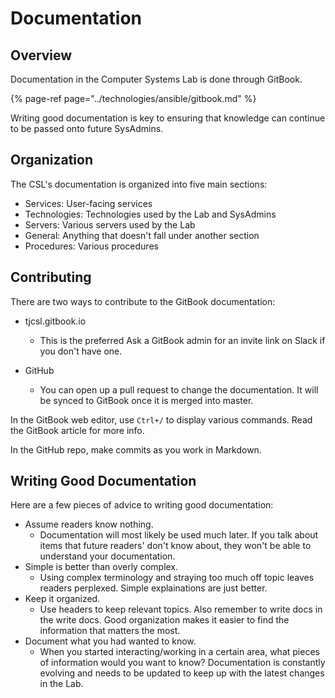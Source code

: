 # Documentation

## Overview

Documentation in the Computer Systems Lab is done through GitBook.

{% page-ref page="../technologies/ansible/gitbook.md" %}

Writing good documentation is key to ensuring that knowledge can continue to be passed onto future SysAdmins.

## Organization

The CSL's documentation is organized into five main sections:

* Services: User-facing services
* Technologies: Technologies used by the Lab and SysAdmins
* Servers: Various servers used by the Lab
* General: Anything that doesn't fall under another section
* Procedures: Various procedures

## Contributing

There are two ways to contribute to the GitBook documentation:

* tjcsl.gitbook.io
  * This is the preferred  Ask a GitBook admin for an invite link on Slack if you don't have one.
* GitHub

  * You can open up a pull request to change the documentation.  It will be synced to GitBook once it is merged into master.

In the GitBook web editor, use `Ctrl+/` to display various commands.  Read the GitBook article for more info.

In the GitHub repo, make commits as you work in Markdown.

## Writing Good Documentation

Here are a few pieces of advice to writing good documentation:

* Assume readers know nothing.
  * Documentation will most likely be used much later.  If you talk about items that future readers' don't know about, they won't be able to understand your documentation.
* Simple is better than overly complex. 
  * Using complex terminology and straying too much off topic leaves readers perplexed.  Simple explainations are just better.
* Keep it organized.
  * Use headers to keep relevant topics.  Also remember to write docs in the write docs.  Good organization makes it easier to find the information that matters the most. 
* Document what you had wanted to know.
  * When you started interacting/working in a certain area, what pieces of information would you want to know?  Documentation is constantly evolving and needs to be updated to keep up with the latest changes in the Lab.

